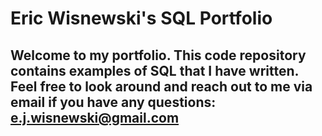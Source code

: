 # Eric Wisnewski's SQL Portfolio

## Welcome to my portfolio.  This code repository contains examples of SQL that I have written.  Feel free to look around and reach out to me via email if you have any questions: e.j.wisnewski@gmail.com

